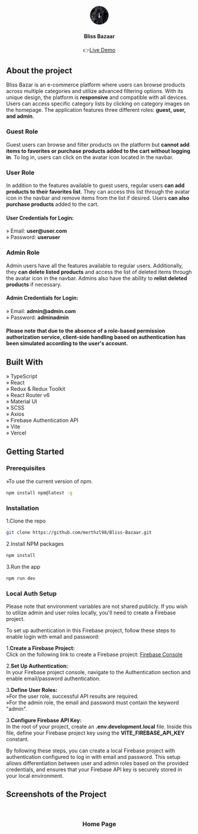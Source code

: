 <div align='center'><img style="width:10%" src='https://github.com/merthzl98/Bliss-Bazaar/blob/main/src/assets/logo/bb-logo.png?raw=true'/><h4>Bliss Bazaar</h4>👉<a href='https://bliss-bazaar.vercel.app'>Live Demo</a></div>

<h2>About the project</h2>
<p>Bliss Bazar is an e-commerce platform where users can browse products across multiple categories and utilize advanced filtering options. With its unique design, the platform is <b>responsive</b> and compatible with all devices. Users can access specific category lists by clicking on category images on the homepage. The application features three different roles: <b>guest, user, and admin</b>.</p>

<h3>Guest Role</h3>
<p>Guest users can browse and filter products on the platform but <b>cannot add items to favorites or purchase products added to the cart without logging in</b>. To log in, users can click on the avatar icon located in the navbar.</p>

<h3>User Role</h3>
<p>In addition to the features available to guest users, regular users <b>can add products to their favorites list</b>. They can access this list through the avatar icon in the navbar and remove items from the list if desired. Users <b>can also purchase products</b> added to the cart.</p>

<h4>User Credentials for Login:</h4>
» Email: <b>user@user.com</b> <br>
» Password: <b>useruser</b>

<h3>Admin Role</h3>
<p>Admin users have all the features available to regular users. Additionally, they <b>can delete listed products</b> and access the list of deleted items through the avatar icon in the navbar. Admins also have the ability to <b>relist deleted products</b> if necessary.</p>

<h4>Admin Credentials for Login:</h4>
» Email: <b>admin@admin.com</b> <br>
» Password: <b>adminadmin</b> 


<h4> <b>Please note that due to the absence of a role-based permission authorization service, client-side handling based on authentication has been simulated according to the user's account.</b></h4>


<h2>Built With</h2>
» TypeScript <br>
» React <br>
» Redux & Redux Toolkit <br>
» React Router v6 <br>
» Material UI <br>
» SCSS <br>
» Axios <br>
» Firebase Authentication API <br>
» Vite <br>
» Vercel 

<h2>Getting Started</h2>
<h3>Prerequisites</h3>
»To use the current version of npm. 

```bash
npm install npm@latest -g
```

<h3>Installation</h3>

1.Clone the repo

```bash
git clone https://github.com/merthzl98/Bliss-Bazaar.git
```

2.Install NPM packages

```bash
npm install
```

3.Run the app

```bash
npm run dev
```

<h3>Local Auth Setup </h3>
<p>Please note that environment variables are not shared publicly. If you wish to utilize admin and user roles locally, you'll need to create a Firebase project.</p>

To set up authentication in this Firebase project, follow these steps to enable login with email and password:

1.<b>Create a Firebase Project:</b> <br>
Click on the following link to create a Firebase project: <a href='https://firebase.google.com/'>Firebase Console</a>

2.<b>Set Up Authentication:</b><br>
In your Firebase project console, navigate to the Authentication section and enable email/password authentication.

3.<b>Define User Roles:</b><br>
»For the user role, successful API results are required.<br>
»For the admin role, the email and password must contain the keyword "admin". 

3.<b>Configure Firebase API Key:</b><br>
In the root of your project, create an <b>.env.development.local</b> file. Inside this file, define your Firebase project key using the <b>VITE_FIREBASE_API_KEY</b> constant. 

<p>By following these steps, you can create a local Firebase project with authentication configured to log in with email and password. This setup allows differentiation between user and admin roles based on the provided credentials, and ensures that your Firebase API key is securely stored in your local environment.</p>


<h2>Screenshots of the Project </h2>
<br>
<h3 align='center'>Home Page </h3>






